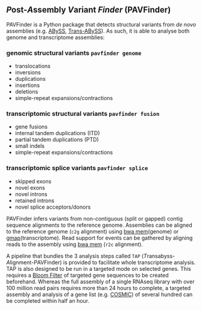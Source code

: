 ## *P*ost-*A*ssembly *V*ariant *Finder* (PAVFinder)

PAVFinder is a Python package that detects structural variants from *de novo* assemblies (e.g. [ABySS](http://www.bcgsc.ca/platform/bioinfo/software/abyss), [Trans-ABySS](http://www.bcgsc.ca/platform/bioinfo/software/trans-abyss)).  As such, it is able to analyse both genome and transcriptome assemblies:

### genomic structural variants `pavfinder genome`
- translocations
- inversions
- duplications
- insertions
- deletions
- simple-repeat expansions/contractions

### transcriptomic structural variants `pavfinder fusion`
- gene fusions
- internal tandem duplications (ITD)
- partial tandem duplications (PTD)
- small indels
- simple-repeat expansions/contractions

### transcriptomic splice variants `pavfinder splice`
- skipped exons
- novel exons
- novel introns
- retained introns
- novel splice acceptors/donors

PAVFinder infers variants from non-contiguous (split or gapped) contig sequence alignments to the reference genome. Assemblies can be aligned to the reference genome (`c2g` alignment) using [bwa mem](http://bio-bwa.sourceforge.net/)(genome) or [gmap](http://research-pub.gene.com/gmap/)(transcriptome).  Read support for events can be gathered by aligning reads to the assembly using [bwa mem](http://bio-bwa.sourceforge.net/) (`r2c` alignment).

A pipeline that bundles the 3 analysis steps called `TAP` (*T*ransabyss-*A*lignment-*P*AVFinder) is provided to facilitate whole transcriptome analysis. TAP is also designed to be run in a targeted mode on selected genes. This requires a [Bloom Filter](http://www.bcgsc.ca/platform/bioinfo/software/biobloomtools) of targeted gene sequences to be created beforehand. Whereas the full assembly of a single RNAseq library with over 100 million read pairs requires more than 24 hours to complete, a targeted assembly and analysis of a gene list (e.g. [COSMIC](http://cancer.sanger.ac.uk/census/)) of several hundred can be completed within half an hour.
